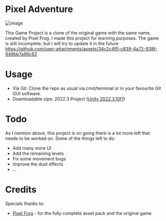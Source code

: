 # Pixel Adventure
![image](https://github.com/user-attachments/assets/1aa10905-602c-48b9-bd7f-f55dddb1817a)

This Game Project is a clone of the original game with the same name, created by Pixel Frog. I made this project for learning purposes. 
The game is still incomplete, but I will try to update it in the future
https://github.com/user-attachments/assets/34c2c4f5-c839-4a72-938f-949bb7a96c62
# Usage
- Via Git: Clone the repo as usual via cmd/terminal or in your favourite Git GUI software.
- Downloadable zips: 2022.3 Project ([Unity 2022.3.10f1](https://drive.google.com/file/d/1m2ZUILGIoksgGUTJ1GpBx174nwdFLrpc/view?usp=sharing))

# Todo
As I mention above, this project is on going there is a lot more left that needs to be worked on.
Some of the things left to do:
- Add many more UI
- Add the remaining levels
- Fix some movement bugs
- Improve the dust effects
- ...

# Credits
Specials thanks to: 
- [Pixel Frog](https://pixelfrog-assets.itch.io/pixel-adventure-1) - for the fully complete asset pack and the original game 
